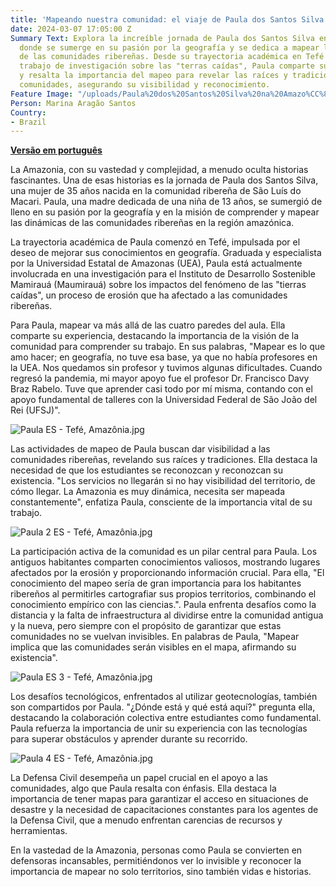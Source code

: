 ```yaml
---
title: 'Mapeando nuestra comunidad: el viaje de Paula dos Santos Silva en la Amazonía'
date: 2024-03-07 17:05:00 Z
Summary Text: Explora la increíble jornada de Paula dos Santos Silva en la Amazonía,
  donde se sumerge en su pasión por la geografía y se dedica a mapear las dinámicas
  de las comunidades ribereñas. Desde su trayectoria académica en Tefé hasta su actual
  trabajo de investigación sobre las "terras caídas", Paula comparte su experiencia
  y resalta la importancia del mapeo para revelar las raíces y tradiciones de estas
  comunidades, asegurando su visibilidad y reconocimiento.
Feature Image: "/uploads/Paula%20dos%20Santos%20Silva%20na%20Amazo%CC%82nia.jpg"
Person: Marina Aragão Santos
Country:
- Brazil
---
```


[**Versão em português**
](https://www.hotosm.org/updates/mapeando-nossa-comunidade-a-jornada-de-paula-dos-santos-silva-na-amazonia/)

La Amazonia, con su vastedad y complejidad, a menudo oculta historias fascinantes. Una de esas historias es la jornada de Paula dos Santos Silva, una mujer de 35 años nacida en la comunidad ribereña de São Luís do Macari. Paula, una madre dedicada de una niña de 13 años, se sumergió de lleno en su pasión por la geografía y en la misión de comprender y mapear las dinámicas de las comunidades ribereñas en la región amazónica.

La trayectoria académica de Paula comenzó en Tefé, impulsada por el deseo de mejorar sus conocimientos en geografía. Graduada y especialista por la Universidad Estatal de Amazonas (UEA), Paula está actualmente involucrada en una investigación para el Instituto de Desarrollo Sostenible Mamirauá (Maumirauá) sobre los impactos del fenómeno de las "tierras caídas", un proceso de erosión que ha afectado a las comunidades ribereñas.

Para Paula, mapear va más allá de las cuatro paredes del aula. Ella comparte su experiencia, destacando la importancia de la visión de la comunidad para comprender su trabajo. En sus palabras, "Mapear es lo que amo hacer; en geografía, no tuve esa base, ya que no había profesores en la UEA. Nos quedamos sin profesor y tuvimos algunas dificultades. Cuando regresó la pandemia, mi mayor apoyo fue el profesor Dr. Francisco Davy Braz Rabelo. Tuve que aprender casi todo por mí misma, contando con el apoyo fundamental de talleres con la Universidad Federal de São João del Rei (UFSJ)".

![Paula ES - Tefé, Amazônia.jpg](/uploads/Paula%20ES%20-%20Tefe%CC%81,%20Amazo%CC%82nia.jpg)

Las actividades de mapeo de Paula buscan dar visibilidad a las comunidades ribereñas, revelando sus raíces y tradiciones. Ella destaca la necesidad de que los estudiantes se reconozcan y reconozcan su existencia. "Los servicios no llegarán si no hay visibilidad del territorio, de cómo llegar. La Amazonia es muy dinámica, necesita ser mapeada constantemente", enfatiza Paula, consciente de la importancia vital de su trabajo.

![Paula 2 ES - Tefé, Amazônia.jpg](/uploads/Paula%202%20ES%20-%20Tefe%CC%81,%20Amazo%CC%82nia.jpg)

La participación activa de la comunidad es un pilar central para Paula. Los antiguos habitantes comparten conocimientos valiosos, mostrando lugares afectados por la erosión y proporcionando información crucial. Para ella, "El conocimiento del mapeo sería de gran importancia para los habitantes ribereños al permitirles cartografiar sus propios territorios, combinando el conocimiento empírico con las ciencias.". Paula enfrenta desafíos como la distancia y la falta de infraestructura al dividirse entre la comunidad antigua y la nueva, pero siempre con el propósito de garantizar que estas comunidades no se vuelvan invisibles. En palabras de Paula, "Mapear implica que las comunidades serán visibles en el mapa, afirmando su existencia".

![Paula ES 3 - Tefé, Amazônia.jpg](/uploads/Paula%20ES%203%20-%20Tefe%CC%81,%20Amazo%CC%82nia.jpg)

Los desafíos tecnológicos, enfrentados al utilizar geotecnologías, también son compartidos por Paula. "¿Dónde está y qué está aquí?" pregunta ella, destacando la colaboración colectiva entre estudiantes como fundamental. Paula refuerza la importancia de unir su experiencia con las tecnologías para superar obstáculos y aprender durante su recorrido.

![Paula 4 ES - Tefé, Amazônia.jpg](/uploads/Paula%204%20ES%20-%20Tefe%CC%81,%20Amazo%CC%82nia.jpg)

La Defensa Civil desempeña un papel crucial en el apoyo a las comunidades, algo que Paula resalta con énfasis. Ella destaca la importancia de tener mapas para garantizar el acceso en situaciones de desastre y la necesidad de capacitaciones constantes para los agentes de la Defensa Civil, que a menudo enfrentan carencias de recursos y herramientas.

En la vastedad de la Amazonia, personas como Paula se convierten en defensoras incansables, permitiéndonos ver lo invisible y reconocer la importancia de mapear no solo territorios, sino también vidas e historias.